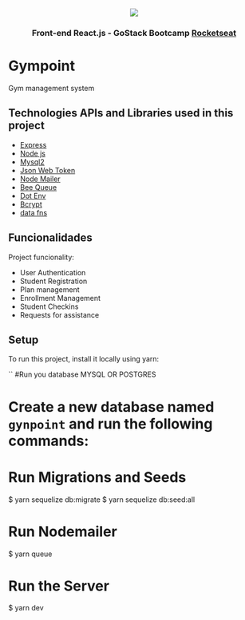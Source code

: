 <h1 align="center">
<img src="https://raw.githubusercontent.com/Rocketseat/bootcamp-gostack-desafio-02/master/.github/logo.png">
</h1>
<h3 align="center">
Front-end React.js - GoStack Bootcamp <a href="https://rocketseat.com.br" target="__blank">Rocketseat</a>
</h3>

# Gympoint
Gym management system

## Technologies APIs and Libraries used in this project
* [Express](https://expressjs.com/)
* [Node js](https://nodejs.org/)
* [Mysql2](https://github.com/sidorares/node-mysql2#readme)
* [Json Web Token](https://jwt.io/)
* [Node Mailer](https://nodemailer.com/about/)
* [Bee Queue](https://bee-queue.com/)
* [Dot Env](https://github.com/motdotla/dotenv#readme)
* [Bcrypt](https://github.com/dcodeIO/bcrypt.js/)
* [data fns](https://date-fns.org/)


## Funcionalidades
Project funcionality:
* User Authentication
* Student Registration
* Plan management
* Enrollment Management
* Student Checkins
* Requests for assistance
	
## Setup
To run this project, install it locally using yarn:

``
#Run you database MYSQL OR POSTGRES

# Create a new database named `gynpoint` and run the following commands:
# Run Migrations and Seeds
$ yarn sequelize db:migrate
$ yarn sequelize db:seed:all

# Run Nodemailer
$ yarn queue

# Run the Server
$ yarn dev
```



